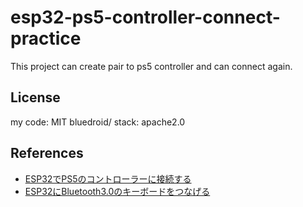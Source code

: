 # esp32-ps5-controller-connect-practice

This project can create pair to ps5 controller and can connect again.

## License

my code: MIT
bluedroid/ stack: apache2.0

## References

- [ESP32でPS5のコントローラーに接続する](https://asukiaaa.blogspot.com/2022/12/connect-to-ps5-controller-from-esp32.html)
- [ESP32にBluetooth3.0のキーボードをつなげる](https://qiita.com/poruruba/items/a90c117fb13e23b55c5f)
